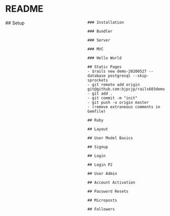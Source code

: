 # README

<div style="column-count: 2;">
    ## Setup

    ### Installation
    
    ### Bundler
    
    ### Server
    
    ### MVC
    
    ### Hello World

    ## Static Pages
    - $rails new demo-20200527 --database postgresql --skip-sprockets
    - git remote add origin git@github.com:bjpcjp/rails603demo.git
    - git add .
    - git commit -m "init"
    - git push -u origin master
    - (remove extraneous comments in Gemfile)
    
    ## Ruby
    
    ## Layout
    
    ## User Model Basics
    
    ## Signup
    
    ## Login
    
    ## Login P2
    
    ## User Admin
    
    ## Account Activation
    
    ## Password Resets
    
    ## Microposts
    
    ## Followers

</div>